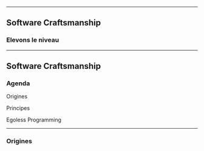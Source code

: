 ***

## Software Craftsmanship

### Elevons le niveau



*** 

## Software Craftsmanship

### Agenda 

<section>
    <p class="fragment"> Origines </p>
    <p class="fragment"> Principes </p>
    <p class="fragment"> Egoless Programming </p>    
</section>


***

### Origines